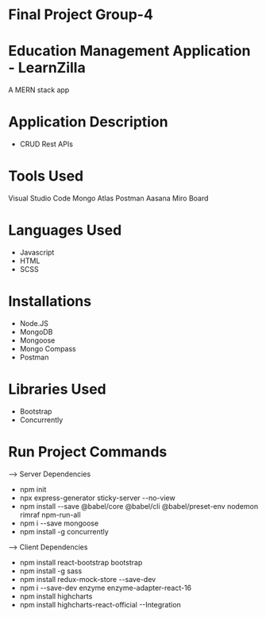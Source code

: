 # Final Project Group-4


# Education Management Application - LearnZilla
 A MERN stack app

# Application Description
 * CRUD Rest APIs

# Tools Used
Visual Studio Code
Mongo Atlas
Postman
Aasana
Miro Board

# Languages Used
* Javascript
* HTML
* SCSS

# Installations
 * Node.JS
 * MongoDB
 * Mongoose
 * Mongo Compass
 * Postman
 
# Libraries Used
 * Bootstrap
 * Concurrently
# Run Project Commands

--> Server Dependencies
 * npm init
 * npx express-generator sticky-server --no-view
 * npm install --save @babel/core @babel/cli @babel/preset-env nodemon rimraf npm-run-all
 * npm i --save mongoose
 * npm install -g concurrently

 --> Client Dependencies
 * npm install react-bootstrap bootstrap
 * npm install -g sass
 * npm install redux-mock-store --save-dev
 * npm i --save-dev enzyme enzyme-adapter-react-16
 * npm install highcharts
 * npm install highcharts-react-official
 --Integration


 